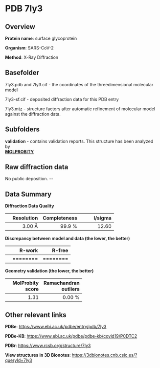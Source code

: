 # PDB 7ly3

## Overview

**Protein name**: surface glycoprotein

**Organism**: SARS-CoV-2

**Method**: X-Ray Diffraction



## Basefolder

7ly3.pdb and 7ly3.cif - the coordinates of the threedimensional molecular model

7ly3-sf.cif - deposited diffraction data for this PDB entry

7ly3.mtz - structure factors after automatic refinement of molecular model against the diffraction data.

## Subfolders





**validation** - contains validation reports. This structure has been analyzed by <br>  [**MOLPROBITY**](https://github.com/thorn-lab/coronavirus_structural_task_force/tree/master/pdb/surface_glycoprotein/SARS-CoV-2/7ly3/validation/molprobity)   



## Raw diffraction data

No public deposition. --<br> 

## Data Summary
**Diffraction Data Quality**

|   | Resolution | Completeness| I/sigma |
|---|-------------:|----------------:|--------------:|
|   |3.00 Å|99.9  %|<img width=50/>12.60|

**Discrepancy between model and data (the lower, the better)**

|   | **R-work**| **R-free**   
|---|-------------:|----------------:|           
||========|========|

**Geometry validation (the lower, the better)**

|   |**MolProbity<br>score**| **Ramachandran<br>outliers** 
|---|-------------:|----------------:|
||  1.31|  0.00 %|

 

 



## Other relevant links 
**PDBe**:  https://www.ebi.ac.uk/pdbe/entry/pdb/7ly3

**PDBe-KB**: https://www.ebi.ac.uk/pdbe/pdbe-kb/covid19/P0DTC2 
 
**PDBr**: https://www.rcsb.org/structure/7ly3 

**View structures in 3D Bionotes**: https://3dbionotes.cnb.csic.es/?queryId=7ly3

